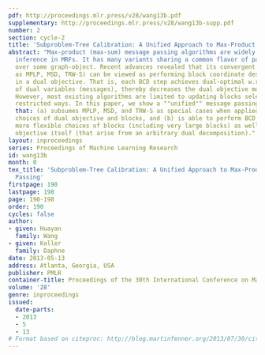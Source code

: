```yaml
---
pdf: http://proceedings.mlr.press/v28/wang13b.pdf
supplementary: http://proceedings.mlr.press/v28/wang13b-supp.pdf
number: 2
section: cycle-2
title: 'Subproblem-Tree Calibration: A Unified Approach to Max-Product Message Passing'
abstract: "Max-product (max-sum) message passing algorithms are widely used for MAP
  inference in MRFs. It has many variants sharing a common flavor of passing ""messages""
  over some graph-object. Recent advances revealed that its convergent versions (such
  as MPLP, MSD, TRW-S) can be viewed as performing block coordinate descent (BCD)
  in a dual objective. That is, each BCD step achieves dual-optimal w.r.t. a block
  of dual variables (messages), thereby decreases the dual objective monotonically.
  However, most existing algorithms are limited to updating blocks selected in rather
  restricted ways. In this paper, we show a ""unified"" message passing algorithm
  that: (a) subsumes MPLP, MSD, and TRW-S as special cases when applied to their respective
  choices of dual objective and blocks, and (b) is able to perform BCD under much
  more flexible choices of blocks (including very large blocks) as well as the dual
  objective itself (that arise from an arbitrary dual decomposition)."
layout: inproceedings
series: Proceedings of Machine Learning Research
id: wang13b
month: 0
tex_title: 'Subproblem-Tree Calibration: A Unified Approach to Max-Product Message
  Passing'
firstpage: 190
lastpage: 198
page: 190-198
order: 190
cycles: false
author:
- given: Huayan
  family: Wang
- given: Koller
  family: Daphne
date: 2013-05-13
address: Atlanta, Georgia, USA
publisher: PMLR
container-title: Proceedings of the 30th International Conference on Machine Learning
volume: '28'
genre: inproceedings
issued:
  date-parts:
  - 2013
  - 5
  - 13
# Format based on citeproc: http://blog.martinfenner.org/2013/07/30/citeproc-yaml-for-bibliographies/
---
```

